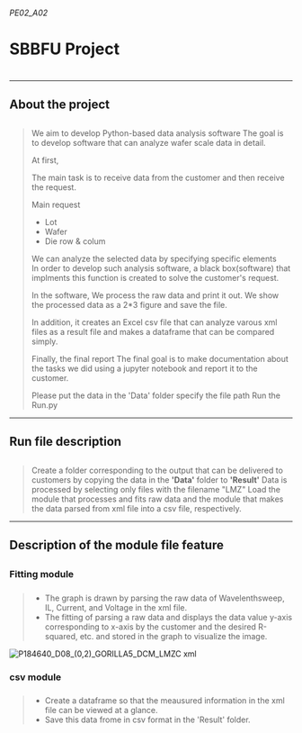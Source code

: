 <h6>PE02_A02<h6>
<h1> SBBFU Project <h1>
 
***
  
<h2>About the project <h2>
 
#####
> We aim to develop Python-based data analysis software
> The goal is to develop software that can analyze wafer scale data in detail.
>
> At first,
>
> The main task is to receive data from the customer and then receive the request.
> 
> Main request 
> + Lot
> + Wafer
> + Die row & colum
> 
> We can analyze the selected data by specifying specific elements    
> In order to develop such analysis software, 
> a black box(software) that implments this function is created to solve the customer's request.
>
> In the software,
> We process the raw data and print it out. 
> We show the processed data as a 2*3 figure and save the file. 
> 
> In addition, it creates an Excel csv file that can analyze varous 
> xml files as a result file and makes a dataframe that can be compared simply.
>
> Finally, the final report The final goal is to make documentation about the tasks 
> we did using a jupyter notebook and report it to the customer.
>
> Please put the data in the 'Data' folder
> specify the file path
> Run the Run.py 


***

<h2> Run file description <h2>
 
 
#####
 >Create a folder corresponding to the output that can be delivered to customers by copying the data in the **'Data'** folder to **'Result'**
 >Data is processed by selecting only files with the filename "LMZ"
 >Load the module that processes and fits raw data and the module that makes the data parsed from xml file into a csv file, respectively.

***


<h2> Description of the module file feature <h2>

 <h3> Fitting module <h3>
 
#####
  >-   The graph is drawn by parsing the raw data of Wavelenthsweep, IL, Current, and Voltage in the xml file.
  >-   The fitting of parsing a raw data and displays the data value y-axis corresponding to x-axis by the customer and the desired R-squared, etc. and stored in the graph to visualize the image.
 
![P184640_D08_(0,2)_GORILLA5_DCM_LMZC xml](https://user-images.githubusercontent.com/80964488/117802229-3211e380-b290-11eb-81dc-c5e460009392.png)


 <h3> csv module <h3>
 
#####
  >- Create a dataframe so that the meausured information in the xml file can be viewed at a glance.
  >- Save this data frome in csv format in the 'Result' folder.
 
